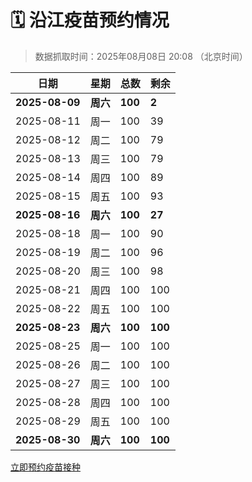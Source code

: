 # 🗓️ 沿江疫苗预约情况

> 数据抓取时间：2025年08月08日 20:08 （北京时间）

| 日期 | 星期 | 总数 | 剩余 |
|------|------|------|------|
| **2025-08-09** | **周六** | **100** | **2** |
| 2025-08-11 | 周一 | 100 | 39 |
| 2025-08-12 | 周二 | 100 | 79 |
| 2025-08-13 | 周三 | 100 | 79 |
| 2025-08-14 | 周四 | 100 | 89 |
| 2025-08-15 | 周五 | 100 | 93 |
| **2025-08-16** | **周六** | **100** | **27** |
| 2025-08-18 | 周一 | 100 | 90 |
| 2025-08-19 | 周二 | 100 | 96 |
| 2025-08-20 | 周三 | 100 | 98 |
| 2025-08-21 | 周四 | 100 | 100 |
| 2025-08-22 | 周五 | 100 | 100 |
| **2025-08-23** | **周六** | **100** | **100** |
| 2025-08-25 | 周一 | 100 | 100 |
| 2025-08-26 | 周二 | 100 | 100 |
| 2025-08-27 | 周三 | 100 | 100 |
| 2025-08-28 | 周四 | 100 | 100 |
| 2025-08-29 | 周五 | 100 | 100 |
| **2025-08-30** | **周六** | **100** | **100** |


<div class="button-container">
<a class="btn" href="http://yfzweb.ishequ.net/#/login" target="_blank">立即预约疫苗接种</a>
</div>
